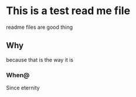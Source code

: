 # This is a test read me file

readme files are good thing

## Why

because that is the way it is

### When@

Since eternity 
